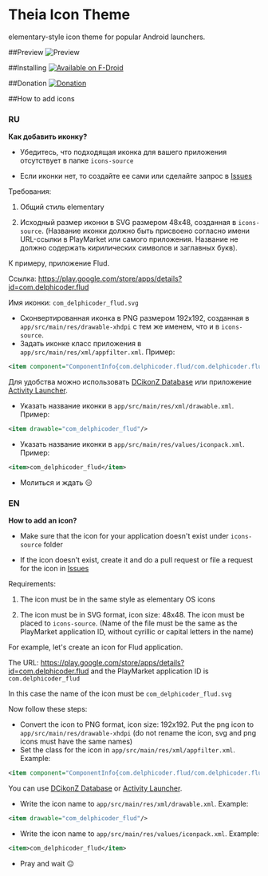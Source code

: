 # Theia Icon Theme

elementary-style icon theme for popular Android launchers.

##Preview
![Preview](http://40.media.tumblr.com/e6dd26e298c5a6ccac1df2cb82d3214c/tumblr_inline_nroq9ekTbM1tp1n7a_500.png)

##Installing
[![Available on F-Droid](http://storage1.static.itmages.ru/i/15/0718/h_1437239002_7516422_0f53ea8613.png)](https://f-droid.org/app/com.elementarytoday.theia)

##Donation
[![Donation](https://www.paypalobjects.com/en_US/i/btn/btn_donateCC_LG.gif)](https://www.paypal.com/us/cgi-bin/webscr?cmd=_flow&SESSION=2iA664t-5dA5rAdqwcJM5j3I72FZZc_M6cFrfwF8cIrLyORaSR_D96WcB00&dispatch=5885d80a13c0db1f8e263663d3faee8de6030e9239419d79c3f52f70a3ed57ec)

##How to add icons

### RU

<b>Как добавить иконку?</b>
* Убедитесь, что подходящая иконка для вашего приложения отсутствует в папке `icons-source`

* Если иконки нет, то создайте ее сами или сделайте запрос  в [Issues](https://github.com/varlesh/elementary-style/issues)

Требования:

1. Общий стиль elementary

2. Исходный размер иконки в SVG размером 48x48, созданная в `icons-source`. (Название иконки должно быть присвоено согласно имени URL-ссылки в PlayMarket или самого приложения. Название не должно содержать кирилических символов и заглавных букв).

К примеру, приложение Flud.

Ссылка: https://play.google.com/store/apps/details?id=com.delphicoder.flud

Имя иконки: `com_delphicoder_flud.svg`

* Сконвертированная иконка в PNG размером 192x192, созданная в `app/src/main/res/drawable-xhdpi` с тем же именем, что и в `icons-source`.
* Задать иконке класс приложения в `app/src/main/res/xml/appfilter.xml`.
Пример:
```xml
<item component="ComponentInfo{com.delphicoder.flud/com.delphicoder.flud.MainActivity}" drawable="com_delphicoder_flud"/>
```
Для удобства можно использовать [DCikonZ Database](http://czarnomorski.pl/search.php) или приложение [Activity Launcher](https://play.google.com/store/apps/details?id=de.szalkowski.activitylauncher&hl=ru).

* Указать название иконки в `app/src/main/res/xml/drawable.xml`.
Пример:
```xml
<item drawable="com_delphicoder_flud"/>
```
* Указать название иконки в `app/src/main/res/values/iconpack.xml`.
Пример:
```xml
<item>com_delphicoder_flud</item>
```
* Молиться и ждать :expressionless:

### EN

<b>How to add an icon?</b>
* Make sure that the icon for your application doesn't exist under `icons-source` folder

* If the icon doesn't exist, create it and do a pull request or file a request for the icon in [Issues](https://github.com/varlesh/elementary-style/issues)

Requirements:

1. The icon must be in the same style as elementary OS icons

2. The icon must be in SVG format, icon size: 48x48. The icon must be placed to `icons-source`. (Name of the file must be the same as the PlayMarket application ID, without cyrillic or capital letters in the name)

For example, let's create an icon for Flud application.

The URL: https://play.google.com/store/apps/details?id=com.delphicoder.flud and the PlayMarket application ID is `com.delphicoder_flud`

In this case the name of the icon must be `com_delphicoder_flud.svg`

Now follow these steps:

* Convert the icon to PNG format, icon size: 192x192. Put the png icon to `app/src/main/res/drawable-xhdpi` (do not rename the icon, svg and png icons must have the same names)
* Set the class for the icon in `app/src/main/res/xml/appfilter.xml`.
Example:
```xml
<item component="ComponentInfo{com.delphicoder.flud/com.delphicoder.flud.MainActivity}" drawable="com_delphicoder_flud"/>
```
You can use [DCikonZ Database](http://czarnomorski.pl/search.php) or [Activity Launcher](https://play.google.com/store/apps/details?id=de.szalkowski.activitylauncher).

* Write the icon name to `app/src/main/res/xml/drawable.xml`.
Example:
```xml
<item drawable="com_delphicoder_flud"/>
```
* Write the icon name to `app/src/main/res/values/iconpack.xml`.
Example:
```xml
<item>com_delphicoder_flud</item>
```
* Pray and wait :expressionless:

